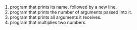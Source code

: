 1. program that prints its name, followed by a new line.
2. program that prints the number of arguments passed into it.
3. program that prints all arguments it receives.
4. program that multiplies two numbers.

